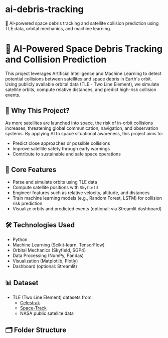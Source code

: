 # ai-debris-tracking
🚀 AI-powered space debris tracking and satellite collision prediction using TLE data, orbital mechanics, and machine learning.
# 🌌 AI-Powered Space Debris Tracking and Collision Prediction

This project leverages Artificial Intelligence and Machine Learning to detect potential collisions between satellites and space debris in Earth's orbit. Using publicly available orbital data (TLE - Two Line Element), we simulate satellite orbits, compute relative distances, and predict high-risk collision events.

## 🚀 Why This Project?

As more satellites are launched into space, the risk of in-orbit collisions increases, threatening global communication, navigation, and observation systems. By applying AI to space situational awareness, this project aims to:
- Predict close approaches or possible collisions
- Improve satellite safety through early warnings
- Contribute to sustainable and safe space operations

## 🧠 Core Features

- Parse and simulate orbits using TLE data
- Compute satellite positions with `Skyfield`
- Engineer features such as relative velocity, altitude, and distances
- Train machine learning models (e.g., Random Forest, LSTM) for collision risk prediction
- Visualize orbits and predicted events (optional: via Streamlit dashboard)

## 🛠 Technologies Used

- Python
- Machine Learning (Scikit-learn, TensorFlow)
- Orbital Mechanics (Skyfield, SGP4)
- Data Processing (NumPy, Pandas)
- Visualization (Matplotlib, Plotly)
- Dashboard (optional: Streamlit)

## 📊 Dataset

- TLE (Two Line Element) datasets from:
  - [Celestrak](https://celestrak.org/)
  - [Space-Track](https://www.space-track.org/)
  - NASA public satellite data

## 🗂️ Folder Structure
